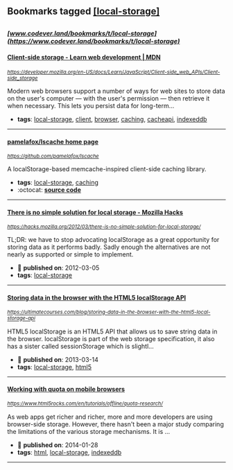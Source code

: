## Bookmarks tagged [[local-storage]](https://www.codever.land/search?q=[local-storage])

_<sup><sup>[www.codever.land/bookmarks/t/local-storage](https://www.codever.land/bookmarks/t/local-storage)</sup></sup>_
---
#### [Client-side storage - Learn web development | MDN](https://developer.mozilla.org/en-US/docs/Learn/JavaScript/Client-side_web_APIs/Client-side_storage)
_<sup>https://developer.mozilla.org/en-US/docs/Learn/JavaScript/Client-side_web_APIs/Client-side_storage</sup>_

Modern web browsers support a number of ways for web sites to store data on the user's computer — with the user's permission — then retrieve it when necessary. This lets you persist data for long-term...
* **tags**: [local-storage](../tagged/local-storage.md), [client](../tagged/client.md), [browser](../tagged/browser.md), [caching](../tagged/caching.md), [cacheapi](../tagged/cacheapi.md), [indexeddb](../tagged/indexeddb.md)
---
#### [pamelafox/lscache home page](https://github.com/pamelafox/lscache)
_<sup>https://github.com/pamelafox/lscache</sup>_

A localStorage-based memcache-inspired client-side caching library.
* **tags**: [local-storage](../tagged/local-storage.md), [caching](../tagged/caching.md)
* :octocat: **[source code](https://github.com/pamelafox/lscache)**
---
#### [There is no simple solution for local storage - Mozilla Hacks](https://hacks.mozilla.org/2012/03/there-is-no-simple-solution-for-local-storage/)
_<sup>https://hacks.mozilla.org/2012/03/there-is-no-simple-solution-for-local-storage/</sup>_

TL;DR: we have to stop advocating localStorage as a great opportunity for storing data as it performs badly. Sadly enough the alternatives are not nearly as supported or simple to implement.
* :calendar: **published on**: 2012-03-05
* **tags**: [local-storage](../tagged/local-storage.md)
---
#### [Storing data in the browser with the HTML5 localStorage API](https://ultimatecourses.com/blog/storing-data-in-the-browser-with-the-html5-local-storage-api)
_<sup>https://ultimatecourses.com/blog/storing-data-in-the-browser-with-the-html5-local-storage-api</sup>_

HTML5 localStorage is an HTML5 API that allows us to save string data in the browser. localStorage is part of the web storage specification, it also has a sister called sessionStorage which is slightl...
* :calendar: **published on**: 2013-03-14
* **tags**: [local-storage](../tagged/local-storage.md), [html5](../tagged/html5.md)
---
#### [Working with quota on mobile browsers](https://www.html5rocks.com/en/tutorials/offline/quota-research/)
_<sup>https://www.html5rocks.com/en/tutorials/offline/quota-research/</sup>_

As web apps get richer and richer, more and more developers are using browser-side storage. However, there hasn't been a major study comparing the limitations of the various storage mechanisms. It is ...
* :calendar: **published on**: 2014-01-28
* **tags**: [html](../tagged/html.md), [local-storage](../tagged/local-storage.md), [indexeddb](../tagged/indexeddb.md)
---
